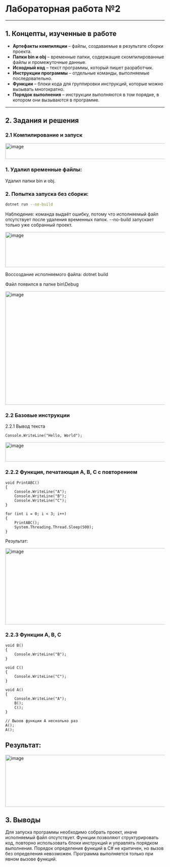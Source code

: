# Лабораторная работа №2  
---

## 1. Концепты, изученные в работе
- **Артефакты компиляции** – файлы, создаваемые в результате сборки проекта.  
- **Папки bin и obj** – временные папки, содержащие скомпилированные файлы и промежуточные данные.  
- **Исходный код** – текст программы, который пишет разработчик.  
- **Инструкции программы** – отдельные команды, выполняемые последовательно.  
- **Функции** – блоки кода для группировки инструкций, которые можно вызывать многократно.  
- **Порядок выполнения** – инструкции выполняются в том порядке, в котором они вызываются в программе.

---

## 2. Задания и решения

### 2.1 Компилирование и запуск

<img width="798" height="50" alt="image" src="https://github.com/user-attachments/assets/214576e1-3f09-4807-83c9-2177c1641fa5" />

### 1. Удалил временные файлы:

Удалил папки bin и obj.

### 2. Попытка запуска без сборки:

```bash
dotnet run --no-build
```
Наблюдение: команда выдаёт ошибку, потому что исполняемый файл отсутствует после удаления временных папок. --no-build запускает только уже собранный проект.

<img width="1455" height="111" alt="image" src="https://github.com/user-attachments/assets/3e7303e4-018a-42a4-ae1f-c5bdbef990df" />

Воссоздание исполняемого файла:
dotnet build

Файл появился в папке bin\Debug

<img width="851" height="358" alt="image" src="https://github.com/user-attachments/assets/24c4c160-8e58-449c-ae6b-54cc0b4a7705" />

### 2.2 Базовые инструкции
2.2.1 Вывод текста

```
Console.WriteLine("Hello, World");
```
<img width="611" height="61" alt="image" src="https://github.com/user-attachments/assets/34a39c25-7e84-47ef-a86b-43276b304ed3" />

### 2.2.2 Функция, печатающая A, B, C с повторением

```
void PrintABC()
{
    Console.WriteLine("A");
    Console.WriteLine("B");
    Console.WriteLine("C");
}

for (int i = 0; i < 3; i++)
{
    PrintABC();
    System.Threading.Thread.Sleep(500);
}
```
Результат:

<img width="659" height="241" alt="image" src="https://github.com/user-attachments/assets/e42c4a4c-d4fc-4745-a02e-c2a8253510df" />

### 2.2.3 Функции A, B, C
```
void B()
{
    Console.WriteLine("B");
}

void C()
{
    Console.WriteLine("C");
}

void A()
{
    Console.WriteLine("A");
    B();
    C();
}

// Вызов функции A несколько раз
A();
A();

```

## Результат:
<img width="657" height="164" alt="image" src="https://github.com/user-attachments/assets/81a0f71f-a61f-43b9-a9d0-23c6b2998ed6" />


## 3. Выводы
Для запуска программы необходимо собрать проект, иначе исполняемый файл отсутствует.
Функции позволяют структурировать код, повторно использовать блоки инструкций и управлять порядком выполнения.
Порядок определения функций в C# не критичен, но вызов без определения невозможен.
Программа выполняется только при явном вызове функций.
